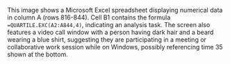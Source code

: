 This image shows a Microsoft Excel spreadsheet displaying numerical data in column A (rows 816-844). Cell B1 contains the formula `=QUARTILE.EXC(A2:A844,4)`, indicating an analysis task. The screen also features a video call window with a person having dark hair and a beard wearing a blue shirt, suggesting they are participating in a meeting or collaborative work session while on Windows, possibly referencing time 35 shown at the bottom.